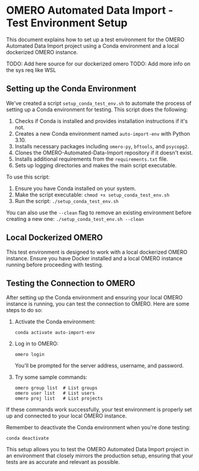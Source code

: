 # OMERO Automated Data Import - Test Environment Setup

This document explains how to set up a test environment for the OMERO Automated Data Import project using a Conda environment and a local dockerized OMERO instance.

TODO: Add here source for our dockerized omero
TODO: Add more info on the sys req like WSL

## Setting up the Conda Environment

We've created a script `setup_conda_test_env.sh` to automate the process of setting up a Conda environment for testing. This script does the following:

1. Checks if Conda is installed and provides installation instructions if it's not.
2. Creates a new Conda environment named `auto-import-env` with Python 3.10.
3. Installs necessary packages including `omero-py`, `bftools`, and `psycopg2`.
4. Clones the OMERO-Automated-Data-Import repository if it doesn't exist.
5. Installs additional requirements from the `requirements.txt` file.
6. Sets up logging directories and makes the main script executable.

To use this script:

1. Ensure you have Conda installed on your system.
2. Make the script executable: `chmod +x setup_conda_test_env.sh`
3. Run the script: `./setup_conda_test_env.sh`

You can also use the `--clean` flag to remove an existing environment before creating a new one: `./setup_conda_test_env.sh --clean`

## Local Dockerized OMERO

This test environment is designed to work with a local dockerized OMERO instance. Ensure you have Docker installed and a local OMERO instance running before proceeding with testing.

## Testing the Connection to OMERO

After setting up the Conda environment and ensuring your local OMERO instance is running, you can test the connection to OMERO. Here are some steps to do so:

1. Activate the Conda environment:
   ```
   conda activate auto-import-env
   ```

2. Log in to OMERO:
   ```
   omero login
   ```
   You'll be prompted for the server address, username, and password.

3. Try some sample commands:
   ```
   omero group list  # List groups
   omero user list   # List users
   omero proj list   # List projects
   ```

If these commands work successfully, your test environment is properly set up and connected to your local OMERO instance.

Remember to deactivate the Conda environment when you're done testing:
```
conda deactivate
```

This setup allows you to test the OMERO Automated Data Import project in an environment that closely mirrors the production setup, ensuring that your tests are as accurate and relevant as possible.